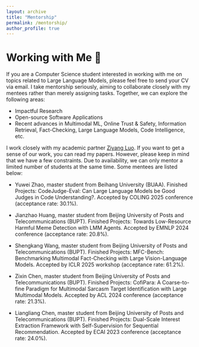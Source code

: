```yaml
---
layout: archive
title: "Mentorship"
permalink: /mentorship/
author_profile: true
---
```


Working with Me 🤗
===
If you are a Computer Science student interested in working with me on topics related to Large Language Models, please feel free to send your CV via email. I take mentorship seriously, aiming to collaborate closely with my mentees rather than merely assigning tasks. Together, we can explore the following areas:
* Impactful Research
* Open-source Software Applications
* Recent advances in Multimodal ML, Online Trust & Safety, Information Retrieval, Fact-Checking, Large Language Models, Code Intelligence, etc.

I work closely with my academic partner [Ziyang Luo](https://chiyeunglaw.github.io/). If you want to get a sense of our work, you can read my papers. However, please keep in mind that we have a few constraints. Due to availability, we can only mentor a limited number of students at the same time. Some mentees are listed below:

* Yuwei Zhao, master student from Beihang University (BUAA). Finished Projects: CodeJudge-Eval: Can Large Language Models be Good Judges in Code Understanding?. Accepted by COLING 2025 conference (acceptance rate: 30.1%).

* Jianzhao Huang, master student from Beijing University of Posts and Telecommunications (BUPT). Finished Projects: Towards Low-Resource Harmful Meme Detection with LMM Agents. Accepted by EMNLP 2024 conference (acceptance rate: 20.8%).

* Shengkang Wang, master student from Beijing University of Posts and Telecommunications (BUPT). Finished Projects: MFC-Bench: Benchmarking Multimodal Fact-Checking with Large Vision-Language Models. Accepted by ICLR 2025 workshop (acceptance rate: 61.2%).

* Zixin Chen, master student from Beijing University of Posts and Telecommunications (BUPT). Finished Projects: CofiPara: A Coarse-to-fine Paradigm for Multimodal Sarcasm Target Identification with Large Multimodal Models. Accepted by ACL 2024 conference (acceptance rate: 21.3%).

* Liangliang Chen, master student from Beijing University of Posts and Telecommunications (BUPT). Finished Projects: Dual-Scale Interest Extraction Framework with Self-Supervision for Sequential Recommendation. Accepted by ECAI 2023 conference (acceptance rate: 24.0%).
